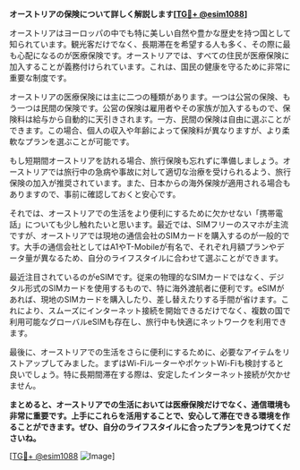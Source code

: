 **オーストリアの保険について詳しく解説します[[TG💪+ @esim1088](https://t.me/s/esim1088)]**

オーストリアはヨーロッパの中でも特に美しい自然や豊かな歴史を持つ国として知られています。観光客だけでなく、長期滞在を希望する人も多く、その際に最も心配になるのが医療保険です。オーストリアでは、すべての住民が医療保険に加入することが義務付けられています。これは、国民の健康を守るために非常に重要な制度です。

オーストリアの医療保険には主に二つの種類があります。一つは公営の保険、もう一つは民間の保険です。公営の保険は雇用者やその家族が加入するもので、保険料は給与から自動的に天引きされます。一方、民間の保険は自由に選ぶことができます。この場合、個人の収入や年齢によって保険料が異なりますが、より柔軟なプランを選ぶことが可能です。

もし短期間オーストリアを訪れる場合、旅行保険も忘れずに準備しましょう。オーストリアでは旅行中の急病や事故に対して適切な治療を受けられるよう、旅行保険の加入が推奨されています。また、日本からの海外保険が適用される場合もありますので、事前に確認しておくと安心です。

それでは、オーストリアでの生活をより便利にするために欠かせない「携帯電話」についても少し触れたいと思います。最近では、SIMフリーのスマホが主流ですが、オーストリアでは現地の通信会社のSIMカードを購入するのが一般的です。大手の通信会社としてはA1やT-Mobileが有名で、それぞれ月額プランやデータ量が異なるため、自分のライフスタイルに合わせて選ぶことができます。

最近注目されているのがeSIMです。従来の物理的なSIMカードではなく、デジタル形式のSIMカードを使用するもので、特に海外渡航者に便利です。eSIMがあれば、現地のSIMカードを購入したり、差し替えたりする手間が省けます。これにより、スムーズにインターネット接続を開始できるだけでなく、複数の国で利用可能なグローバルeSIMも存在し、旅行中も快適にネットワークを利用できます。

最後に、オーストリアでの生活をさらに便利にするために、必要なアイテムをリストアップしてみました。まずはWi-FiルーターやポケットWi-Fiも検討すると良いでしょう。特に長期間滞在する際は、安定したインターネット接続が欠かせません。

**まとめると、オーストリアでの生活においては医療保険だけでなく、通信環境も非常に重要です。上手にこれらを活用することで、安心して滞在できる環境を作ることができます。ぜひ、自分のライフスタイルに合ったプランを見つけてくださいね。**

[[TG💪+ @esim1088](https://t.me/s/esim1088) ![Image](https://i.postimg.cc/Y0z9fWf4/image.png)]